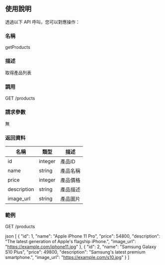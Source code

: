 ## 使用說明

透過以下 API 呼叫，您可以對應操作：

### 名稱
getProducts

### 描述
取得產品列表

### 調用
GET /products

### 請求參數
無

### 返回資料
| 名稱        | 類型    | 描述   |
| ------------ | ------- | ------ |
| id           | integer | 產品ID |
| name         | string  | 產品名稱 |
| price        | integer | 產品價格 |
| description  | string  | 產品描述 |
| image_url    | string  | 產品圖片 |

### 範例
GET /products

json
[
  {
    "id": 1,
    "name": "Apple iPhone 11 Pro",
    "price": 54800,
    "description": "The latest generation of Apple's flagship iPhone.",
    "image_url": "https://example.com/iphone11.jpg"
  },
  {
    "id": 2,
    "name": "Samsung Galaxy S10 Plus",
    "price": 49800,
    "description": "Samsung's latest premium smartphone.",
    "image_url": "https://example.com/s10.jpg"
  }
]
